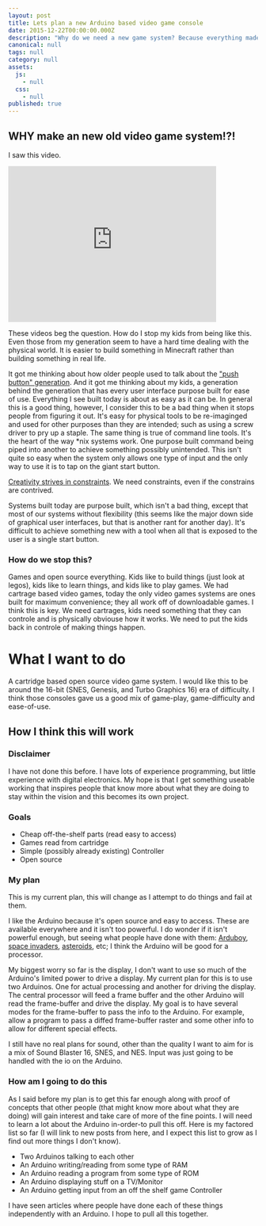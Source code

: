 ```yaml
---
layout: post
title: Lets plan a new Arduino based video game console
date: 2015-12-22T00:00:00.000Z
description: "Why do we need a new game system? Because everything made today does too much."
canonical: null
tags: null
category: null
assets: 
  js: 
    - null
  css: 
    - null
published: true
---
```



## WHY make an new old video game system!?!

I saw this video.

<iframe width="420" height="315" src="https://www.youtube.com/embed/6kJV-BdsUWs" frameborder="0" allowfullscreen></iframe>

These videos beg the question. How do I stop my kids from being like this. Even those from my generation seem to have a hard time dealing with the physical world. It is easier to build something in Minecraft rather than building something in real life.

It got me thinking about how older people used to talk about the ["push button" generation](http://www.seattletimes.com/nation-world/is-push-button-age-producing-a-generation-of-simpletons/). And it got me thinking about my kids, a generation behind the generation that has every user interface purpose built for ease of use. Everything I see built today is about as easy as it can be. In general this is a good thing, however, I consider this to be a bad thing when it stops people from figuring it out. It's easy for physical tools to be re-imaginged and used for other purposes than they are intended; such as using a screw driver to pry up a staple. The same thing is true of command line tools. It's the heart of the way \*nix systems work. One purpose built command being piped into another to achieve something possibly unintended. This isn't quite so easy when the system only allows one type of input and the only way to use it is to tap on the giant start button.

[Creativity strives in constraints](http://www.slideshare.net/chesterbr/atari-2600programming). We need constraints, even if the constrains are contrived.

Systems built today are purpose built, which isn't a bad thing, except that most of our systems without flexibility (this seems like the major down side of graphical user interfaces, but that is another rant for another day). It's difficult to achieve something new with a tool when all that is exposed to the user is a single start button.

### How do we stop this?

Games and open source everything. Kids like to build things (just look at legos), kids like to learn things, and kids like to play games. We had cartrage based video games, today the only video games systems are ones built for maximum convenience; they all work off of downloadable games. I think this is key. We need cartrages, kids need something that they can controle and is physically obviouse how it works. We need to put the kids back in controle of making things happen.

# What I want to do

A cartridge based open source video game system. I would like this to be around the 16-bit (SNES, Genesis, and Turbo Graphics 16) era of difficulty. I think those consoles gave us a good mix of game-play, game-difficulty and ease-of-use.

## How I think this will work

### Disclaimer

I have not done this before. I have lots of experience programming, but little experience with digital electronics. My hope is that I get something useable working that inspires people that know more about what they are doing to stay within the vision and this becomes its own project.

### Goals

 - Cheap off-the-shelf parts (read easy to access)
 - Games read from cartridge
 - Simple (possibly already existing) Controller
 - Open source

### My plan

This is my current plan, this will change as I attempt to do things and fail at them.

I like the Arduino because it's open source and easy to access. These are available everywhere and it isn't too powerful. I do wonder if it isn't powerful enough, but seeing what people have done with them: [Arduboy](https://www.arduboy.com/), [space invaders](http://apcmag.com/arduino-project-7-build-a-retro-gamebox.htm/), [asteroids](http://nootropicdesign.com/hackvision/games.html#asteroids), etc; I think the Arduino will be good for a processor.

My biggest worry so far is the display, I don't want to use so much of the Arduino's limited power to drive a display. My current plan for this is to use two Arduinos. One for actual processing and another for driving the display. The central processor will feed a frame buffer and the other Arduino will read the frame-buffer and drive the display. My goal is to have several modes for the frame-buffer to pass the info to the Arduino. For example, allow a program to pass a diffed frame-buffer raster and some other info to allow for different special effects.

I still have no real plans for sound, other than the quality I want to aim for is a mix of Sound Blaster 16, SNES, and NES. Input was just going to be handled with the io on the Arduino.

### How am I going to do this

As I said before my plan is to get this far enough along with proof of concepts that other people (that might know more about what they are doing) will gain interest and take care of more of the fine points. I will need to learn a lot about the Arduino in-order-to pull this off. Here is my factored list so far (I will link to new posts from here, and I expect this list to grow as I find out more things I don't know).

 - Two Arduinos talking to each other
 - An Arduino writing/reading from some type of RAM
 - An Arduino reading a program from some type of ROM
 - An Arduino displaying stuff on a TV/Monitor
 - An Arduino getting input from an off the shelf game Controller

I have seen articles where people have done each of these things independently with an Arduino. I hope to pull all this together.
